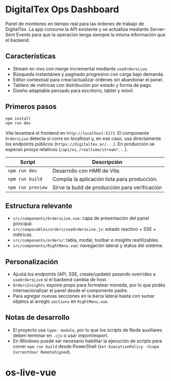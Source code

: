 ﻿# DigitalTex Ops Dashboard

Panel de monitoreo en tiempo real para las órdenes de trabajo de DigitalTex. La app consume la API existente y se actualiza mediante Server-Sent Events para que la operación tenga siempre la misma información que el backend.

## Características
- Stream en vivo con merge incremental mediante `useOrdersLive`.
- Búsqueda instantánea y paginado progresivo con carga bajo demanda.
- Editor contextual para crear/actualizar órdenes sin abandonar el panel.
- Tablero de métricas con distribución por estado y forma de pago.
- Diseño adaptable pensado para escritorio, tablet y móvil.

## Primeros pasos
```bash
npm install
npm run dev
```
Vite levantará el frontend en `http://localhost:5173`. El componente `OrdersLive` detecta si corre en localhost y, en ese caso, usa directamente los endpoints públicos (`https://digitaltex.ar/...`). En producción se esperan proxys relativos (`/api/os`, `/realtime/stream?...`).

| Script            | Descripción                                   |
|-------------------|-----------------------------------------------|
| `npm run dev`     | Desarrollo con HMR de Vite.                    |
| `npm run build`   | Compila la aplicación lista para producción.   |
| `npm run preview` | Sirve la build de producción para verificación |

## Estructura relevante
- `src/components/OrdersLive.vue`: capa de presentación del panel principal.
- `src/composables/orders/useOrdersLive.js`: estado reactivo + SSE + métricas.
- `src/components/orders/`: tabla, modal, toolbar e insights reutilizables.
- `src/components/RightMenu.vue`: navegación lateral y status del sistema.

## Personalización
- Ajustá los endpoints (API, SSE, create/update) pasando overrides a `useOrdersLive` si el backend cambia de host.
- `OrdersInsights` expone props para formatear moneda, por lo que podés internacionalizar el panel desde el componente padre.
- Para agregar nuevas secciones en la barra lateral basta con sumar objetos al arreglo `sections` en `RightMenu.vue`.

## Notas de desarrollo
- El proyecto usa `type: module`, por lo que los scripts de Node auxiliares deben terminar en `.cjs` o usar import/export.
- En Windows puede ser necesario habilitar la ejecución de scripts para correr `npm run build` desde PowerShell (`Set-ExecutionPolicy -Scope CurrentUser RemoteSigned`).

# os-live-vue
